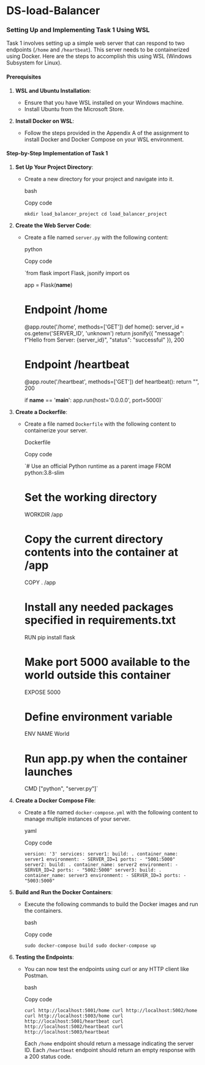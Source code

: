 # DS-load-Balancer
### Setting Up and Implementing Task 1 Using WSL

Task 1 involves setting up a simple web server that can respond to two endpoints (`/home` and `/heartbeat`). This server needs to be containerized using Docker. Here are the steps to accomplish this using WSL (Windows Subsystem for Linux).

#### Prerequisites

1.  **WSL and Ubuntu Installation**:

    -   Ensure that you have WSL installed on your Windows machine.
    -   Install Ubuntu from the Microsoft Store.
2.  **Install Docker on WSL**:

    -   Follow the steps provided in the Appendix A of the assignment to install Docker and Docker Compose on your WSL environment.

#### Step-by-Step Implementation of Task 1

1.  **Set Up Your Project Directory**:

    -   Create a new directory for your project and navigate into it.

        bash

        Copy code

        `mkdir load_balancer_project
        cd load_balancer_project`

2.  **Create the Web Server Code**:

    -   Create a file named `server.py` with the following content:

        python

        Copy code

        `from flask import Flask, jsonify
        import os

        app = Flask(__name__)

        # Endpoint /home
        @app.route('/home', methods=['GET'])
        def home():
            server_id = os.getenv('SERVER_ID', 'unknown')
            return jsonify({
                "message": f"Hello from Server: {server_id}",
                "status": "successful"
            }), 200

        # Endpoint /heartbeat
        @app.route('/heartbeat', methods=['GET'])
        def heartbeat():
            return "", 200

        if __name__ == '__main__':
            app.run(host='0.0.0.0', port=5000)`

3.  **Create a Dockerfile**:

    -   Create a file named `Dockerfile` with the following content to containerize your server.

        Dockerfile

        Copy code

        `# Use an official Python runtime as a parent image
        FROM python:3.8-slim

        # Set the working directory
        WORKDIR /app

        # Copy the current directory contents into the container at /app
        COPY . /app

        # Install any needed packages specified in requirements.txt
        RUN pip install flask

        # Make port 5000 available to the world outside this container
        EXPOSE 5000

        # Define environment variable
        ENV NAME World

        # Run app.py when the container launches
        CMD ["python", "server.py"]`

4.  **Create a Docker Compose File**:

    -   Create a file named `docker-compose.yml` with the following content to manage multiple instances of your server.

        yaml

        Copy code

        `version: '3'
        services:
          server1:
            build: .
            container_name: server1
            environment:
              - SERVER_ID=1
            ports:
              - "5001:5000"
          server2:
            build: .
            container_name: server2
            environment:
              - SERVER_ID=2
            ports:
              - "5002:5000"
          server3:
            build: .
            container_name: server3
            environment:
              - SERVER_ID=3
            ports:
              - "5003:5000"`

5.  **Build and Run the Docker Containers**:

    -   Execute the following commands to build the Docker images and run the containers.

        bash

        Copy code

        `sudo docker-compose build
        sudo docker-compose up`

6.  **Testing the Endpoints**:

    -   You can now test the endpoints using curl or any HTTP client like Postman.

        bash

        Copy code

        `curl http://localhost:5001/home
        curl http://localhost:5002/home
        curl http://localhost:5003/home
        curl http://localhost:5001/heartbeat
        curl http://localhost:5002/heartbeat
        curl http://localhost:5003/heartbeat`

        Each `/home` endpoint should return a message indicating the server ID. Each `/heartbeat` endpoint should return an empty response with a 200 status code.